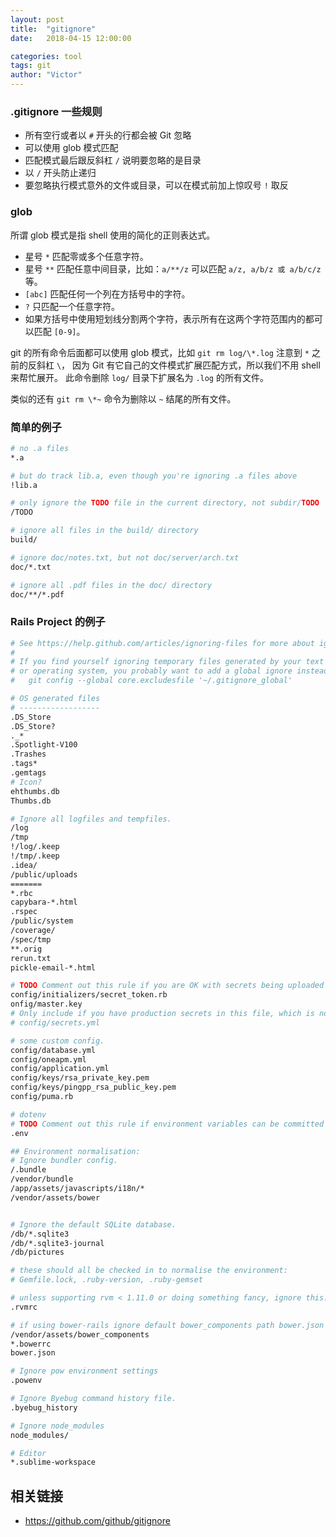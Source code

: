 ```yaml
---
layout: post
title:  "gitignore"
date:   2018-04-15 12:00:00

categories: tool
tags: git
author: "Victor"
---
```


### .gitignore 一些规则

* 所有空行或者以 `#` 开头的行都会被 Git 忽略
* 可以使用 glob 模式匹配
* 匹配模式最后跟反斜杠 `/` 说明要忽略的是目录
* 以 `/` 开头防止递归
* 要忽略执行模式意外的文件或目录，可以在模式前加上惊叹号 `!` 取反

### glob

所谓 glob 模式是指 shell 使用的简化的正则表达式。

* 星号 `*` 匹配零或多个任意字符。
* 星号 `**` 匹配任意中间目录，比如：`a/**/z` 可以匹配 `a/z, a/b/z 或 a/b/c/z` 等。
* `[abc]` 匹配任何一个列在方括号中的字符。
* `?` 只匹配一个任意字符。
* 如果方括号中使用短划线分割两个字符，表示所有在这两个字符范围内的都可以匹配 `[0-9]`。

git 的所有命令后面都可以使用 glob 模式，比如 `git rm log/\*.log` 注意到 `*` 之前的反斜杠 `\`， 因为 Git 有它自己的文件模式扩展匹配方式，所以我们不用 shell 来帮忙展开。 此命令删除 `log/` 目录下扩展名为 `.log` 的所有文件。

类似的还有 `git rm \*~` 命令为删除以 `~` 结尾的所有文件。

### 简单的例子

```bash
# no .a files
*.a

# but do track lib.a, even though you're ignoring .a files above
!lib.a

# only ignore the TODO file in the current directory, not subdir/TODO
/TODO

# ignore all files in the build/ directory
build/

# ignore doc/notes.txt, but not doc/server/arch.txt
doc/*.txt

# ignore all .pdf files in the doc/ directory
doc/**/*.pdf
```

### Rails Project 的例子

```bash
# See https://help.github.com/articles/ignoring-files for more about ignoring files.
#
# If you find yourself ignoring temporary files generated by your text editor
# or operating system, you probably want to add a global ignore instead:
#   git config --global core.excludesfile '~/.gitignore_global'

# OS generated files
# ------------------
.DS_Store
.DS_Store?
._*
.Spotlight-V100
.Trashes
.tags*
.gemtags
# Icon?
ehthumbs.db
Thumbs.db

# Ignore all logfiles and tempfiles.
/log
/tmp
!/log/.keep
!/tmp/.keep
.idea/
/public/uploads
=======
*.rbc
capybara-*.html
.rspec
/public/system
/coverage/
/spec/tmp
**.orig
rerun.txt
pickle-email-*.html

# TODO Comment out this rule if you are OK with secrets being uploaded to the repo
config/initializers/secret_token.rb
onfig/master.key
# Only include if you have production secrets in this file, which is no longer a Rails default
# config/secrets.yml

# some custom config.
config/database.yml
config/oneapm.yml
config/application.yml
config/keys/rsa_private_key.pem
config/keys/pingpp_rsa_public_key.pem
config/puma.rb

# dotenv
# TODO Comment out this rule if environment variables can be committed
.env

## Environment normalisation:
# Ignore bundler config.
/.bundle
/vendor/bundle
/app/assets/javascripts/i18n/*
/vendor/assets/bower


# Ignore the default SQLite database.
/db/*.sqlite3
/db/*.sqlite3-journal
/db/pictures

# these should all be checked in to normalise the environment:
# Gemfile.lock, .ruby-version, .ruby-gemset

# unless supporting rvm < 1.11.0 or doing something fancy, ignore this:
.rvmrc

# if using bower-rails ignore default bower_components path bower.json files
/vendor/assets/bower_components
*.bowerrc
bower.json

# Ignore pow environment settings
.powenv

# Ignore Byebug command history file.
.byebug_history

# Ignore node_modules
node_modules/

# Editor
*.sublime-workspace
```

## 相关链接

* https://github.com/github/gitignore
